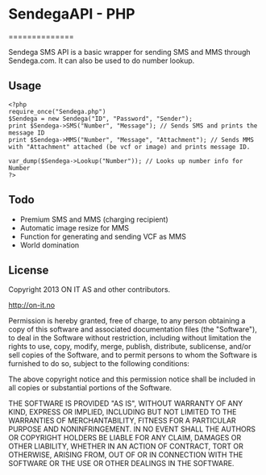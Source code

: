 # SendegaAPI - PHP
==============

Sendega SMS API is a basic wrapper for sending SMS and MMS through Sendega.com. It can also be used to do number lookup.

## Usage

    <?php
    require_once("Sendega.php")
    $Sendega = new Sendega("ID", "Password", "Sender");
    print $Sendega->SMS("Number", "Message"); // Sends SMS and prints the message ID
    print $Sendega->MMS("Number", "Message", "Attachment"); // Sends MMS with "Attachment" attached (be vcf or image) and prints message ID.
    
    var_dump($Sendega->Lookup("Number")); // Looks up number info for Number
    ?>

## Todo

 * Premium SMS and MMS (charging recipient)
 * Automatic image resize for MMS
 * Function for generating and sending VCF as MMS
 * World domination

## License

Copyright 2013 ON IT AS and other contributors.

http://on-it.no

Permission is hereby granted, free of charge, to any person obtaining
a copy of this software and associated documentation files (the
"Software"), to deal in the Software without restriction, including
without limitation the rights to use, copy, modify, merge, publish,
distribute, sublicense, and/or sell copies of the Software, and to
permit persons to whom the Software is furnished to do so, subject to
the following conditions:

The above copyright notice and this permission notice shall be
included in all copies or substantial portions of the Software.

THE SOFTWARE IS PROVIDED "AS IS", WITHOUT WARRANTY OF ANY KIND,
EXPRESS OR IMPLIED, INCLUDING BUT NOT LIMITED TO THE WARRANTIES OF
MERCHANTABILITY, FITNESS FOR A PARTICULAR PURPOSE AND
NONINFRINGEMENT. IN NO EVENT SHALL THE AUTHORS OR COPYRIGHT HOLDERS BE
LIABLE FOR ANY CLAIM, DAMAGES OR OTHER LIABILITY, WHETHER IN AN ACTION
OF CONTRACT, TORT OR OTHERWISE, ARISING FROM, OUT OF OR IN CONNECTION
WITH THE SOFTWARE OR THE USE OR OTHER DEALINGS IN THE SOFTWARE.

